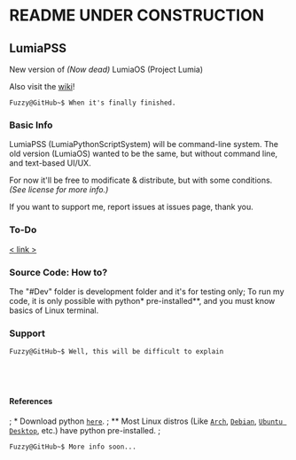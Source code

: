# README UNDER CONSTRUCTION

## LumiaPSS
New version of *(Now dead)* LumiaOS (Project Lumia)

Also visit the [wiki](https://github.com/FuzzyTheFoxx/LumiaPSS/wiki)!
```
Fuzzy@GitHub~$ When it's finally finished.
```

### Basic Info
LumiaPSS (LumiaPythonScriptSystem) will be command-line system.
The old version (LumiaOS) wanted to be the same, but without command line, and text-based UI/UX.

For now it'll be free to modificate & distribute, but with some conditions. *(See license for more info.)*

If you want to support me, report issues at issues page, thank you.

### To-Do
[< link >](https://trello.com/b/tPTr3xpf/terranian-translator)

### Source Code: How to?
The "#Dev" folder is development folder and it's for testing only;
To run my code, it is only possible with python* pre-installed**, and you must know basics of Linux terminal.

### Support
```
Fuzzy@GitHub~$ Well, this will be difficult to explain
```

⠀
--
#### References
; *  Download python [`here`](https://www.python.org/downloads/). ; ** Most Linux distros (Like [`Arch`](https://archlinux.org), [`Debian`](https://debian.org), [`Ubuntu Desktop`](https://ubuntu.com/download/desktop), etc.) have python pre-installed. ;

```
Fuzzy@GitHub~$ More info soon...
```
